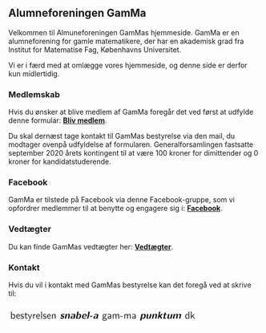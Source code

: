 ## Alumneforeningen GamMa

Velkommen til Almuneforeningen GamMas hjemmeside. GamMa er en alumneforening for gamle matematikere, der har en akademisk grad fra Institut for Matematise Fag, Københavns Universitet.

Vi er i færd med at omlægge vores hjemmeside, og denne side er derfor kun midlertidig.

### Medlemskab

Hvis du ønsker at blive medlem af GamMa foregår det ved først at udfylde denne formular: **[Bliv medlem](https://docs.google.com/forms/d/e/1FAIpQLSfYyFzM_6uXeDLiScSeR8CdiAP_QSb6BnYEojyvkU-Cj-LGGA/viewform?usp=sf_link)**.

Du skal dernæst tage kontakt til GamMas bestyrelse via den mail, du modtager ovenpå udfyldelse af formularen. Generalforsamlingen fastsatte september 2020 årets kontingent til at være 100 kroner for dimittender og 0 kroner for kandidatstuderende.

### Facebook
GamMa er tilstede på Facebook via denne Facebook-gruppe, som vi opfordrer medlemmer til at benytte og engagere sig i: **[Facebook](https://www.facebook.com/groups/gammamath/)**.

### Vedtægter
Du kan finde GamMas vedtægter her: **[Vedtægter](vedtaegter-gamma.pdf)**.

### Kontakt
Hvis du vil i kontakt med GamMas bestyrelse kan det foregå ved at skrive til:

![Image](mail-min.png)
